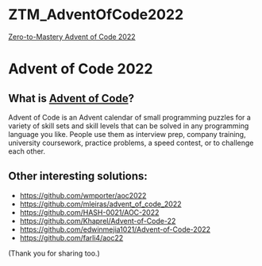 # ZTM_AdventOfCode2022
<a href="https://github.com/zero-to-mastery/Advent-of-Code-2022">Zero-to-Mastery Advent of Code 2022</a>

# Advent of Code 2022

## What is <a href="https://adventofcode.com/2022/about">Advent of Code</a>?

Advent of Code is an Advent calendar of small programming puzzles for a variety of skill sets and skill levels that can be solved in any programming language you like. People use them as interview prep, company training, university coursework, practice problems, a speed contest, or to challenge each other.
<br />


## Other interesting solutions:
- https://github.com/wmporter/aoc2022
- https://github.com/mleiras/advent_of_code_2022
- https://github.com/HASH-0021/AOC-2022
- https://github.com/Khaprel/Advent-of-Code-22
- https://github.com/edwinmejia1021/Advent-of-Code-2022
- https://github.com/farli4/aoc22

(Thank you for sharing too.)
